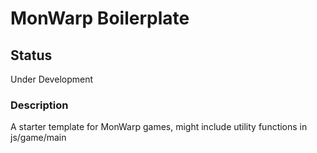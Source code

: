 # MonWarp Boilerplate

## Status
Under Development

### Description
A starter template for MonWarp games, might include utility functions in js/game/main